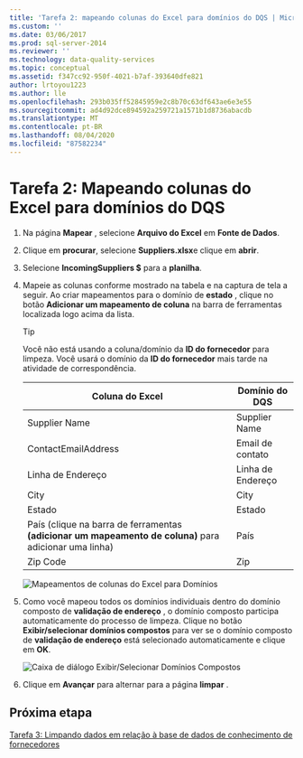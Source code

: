 ```yaml
---
title: 'Tarefa 2: mapeando colunas do Excel para domínios do DQS | Microsoft Docs'
ms.custom: ''
ms.date: 03/06/2017
ms.prod: sql-server-2014
ms.reviewer: ''
ms.technology: data-quality-services
ms.topic: conceptual
ms.assetid: f347cc92-950f-4021-b7af-393640dfe821
author: lrtoyou1223
ms.author: lle
ms.openlocfilehash: 293b035ff52845959e2c8b70c63df643ae6e3e55
ms.sourcegitcommit: ad4d92dce894592a259721a1571b1d8736abacdb
ms.translationtype: MT
ms.contentlocale: pt-BR
ms.lasthandoff: 08/04/2020
ms.locfileid: "87582234"
---
```

# <a name="task-2-mapping-excel-columns-to-dqs-domains"></a>Tarefa 2: Mapeando colunas do Excel para domínios do DQS
    
1.  Na página **Mapear** , selecione **Arquivo do Excel** em **Fonte de Dados**.  
  
2.  Clique em **procurar**, selecione **Suppliers.xlsx**e clique em **abrir**.  
  
3.  Selecione **IncomingSuppliers $** para a **planilha**.  
  
4.  Mapeie as colunas conforme mostrado na tabela e na captura de tela a seguir. Ao criar mapeamentos para o domínio de **estado** , clique no botão **Adicionar um mapeamento de coluna** na barra de ferramentas localizada logo acima da lista.  
  
    > [!TIP]  
    >  Você não está usando a coluna/domínio da **ID do fornecedor** para limpeza. Você usará o domínio da **ID do fornecedor** mais tarde na atividade de correspondência.  
  
    |Coluna do Excel|Domínio do DQS|  
    |------------------|----------------|  
    |Supplier Name|Supplier Name|  
    |ContactEmailAddress|Email de contato|  
    |Linha de Endereço|Linha de Endereço|  
    |City|City|  
    |Estado|Estado|  
    |País (clique na barra de ferramentas **(adicionar um mapeamento de coluna)** para adicionar uma linha)|País|  
    |Zip Code|Zip|  
  
     ![Mapeamentos de colunas do Excel para Domínios](../../2014/tutorials/media/et-mappingexcelcolumnstodqsdomains-01.jpg "Mapeamentos de colunas do Excel para Domínios")  
  
5.  Como você mapeou todos os domínios individuais dentro do domínio composto de **validação de endereço** , o domínio composto participa automaticamente do processo de limpeza. Clique no botão **Exibir/selecionar domínios compostos** para ver se o domínio composto de **validação de endereço** está selecionado automaticamente e clique em **OK**.  
  
     ![Caixa de diálogo Exibir/Selecionar Domínios Compostos](../../2014/tutorials/media/et-mappingexcelcolumnstodqsdomains-02.jpg "Caixa de diálogo Exibir/Selecionar Domínios Compostos")  
  
6.  Clique em **Avançar** para alternar para a página **limpar** .  
  
## <a name="next-step"></a>Próxima etapa  
 [Tarefa 3: Limpando dados em relação à base de dados de conhecimento de fornecedores](../../2014/tutorials/task-3-cleansing-data-against-the-suppliers-knowledge-base.md)  
  
  
